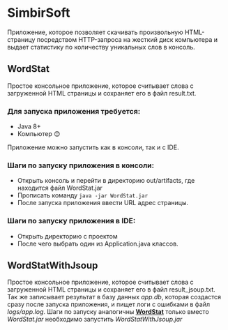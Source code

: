 # SimbirSoft
Приложение, которое позволяет скачивать произвольную HTML-страницу посредством HTTP-запроса на жесткий диск компьютера и выдает статистику по количеству уникальных слов в консоль.

<a name="WordStat"></a>
## WordStat
Простое консольное приложение, которое считывает слова с загруженной HTML страницы и сохраняет его в файл result.txt.

### Для запуска приложения требуется:
* Java 8+
* Компьютер 😊

Приложение можно запустить как в консоли, так и с IDE.

### Шаги по запуску приложения в консоли:
* Открыть консоль и перейти в директорию out/artifacts, где находится файл WordStat.jar
* Прописать команду `java -jar WordStat.jar`
* После запуска приложения ввести URL адрес страницы.

### Шаги по запуску приложения в IDE:
* Открыть директорию с проектом
* После чего выбрать один из Application.java классов.

## WordStatWithJsoup
Простое консольное приложение, которое считывает слова с загруженной HTML страницы и сохраняет его в файл result_jsoup.txt.
Так же записывает результат в базу данных *app.db*, которая создастся сразу после запуска приложения, и пищет логи с ошибками в файл
*logs/app.log*.
Шаги по запуску аналогичны [**WordStat**](README.md#WordStat) только вместо *WordStat.jar* необходимо запустить *WordStatWithJsoup.jar*

